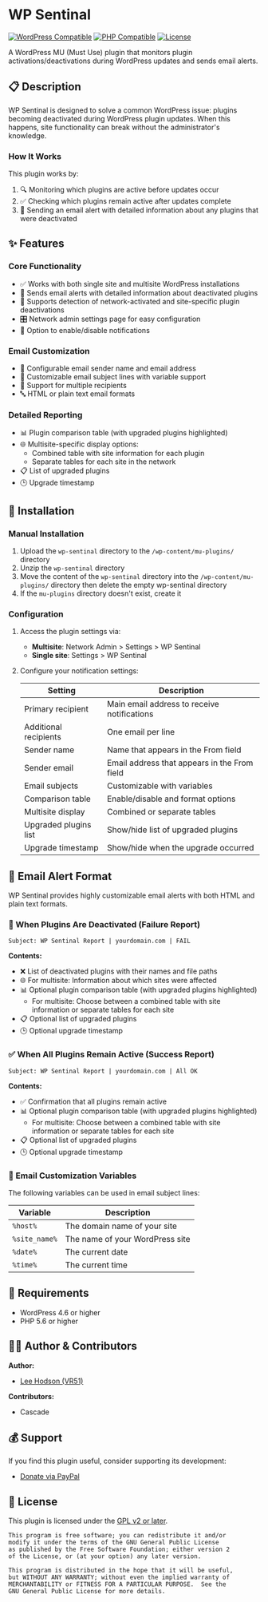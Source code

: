 # WP Sentinal

[![WordPress Compatible](https://img.shields.io/badge/WordPress-4.6%2B-blue.svg)](https://wordpress.org/)
[![PHP Compatible](https://img.shields.io/badge/PHP-5.6%2B-green.svg)](https://php.net/)
[![License](https://img.shields.io/badge/license-GPL--2.0%2B-red.svg)](https://www.gnu.org/licenses/gpl-2.0.html)

A WordPress MU (Must Use) plugin that monitors plugin activations/deactivations during WordPress updates and sends email alerts.

## 📋 Description

WP Sentinal is designed to solve a common WordPress issue: plugins becoming deactivated during WordPress plugin updates. When this happens, site functionality can break without the administrator's knowledge.

### How It Works

This plugin works by:
1. 🔍 Monitoring which plugins are active before updates occur
2. ✅ Checking which plugins remain active after updates complete
3. 📧 Sending an email alert with detailed information about any plugins that were deactivated

## ✨ Features

### Core Functionality
- ✅ Works with both single site and multisite WordPress installations
- 📧 Sends email alerts with detailed information about deactivated plugins
- 🔄 Supports detection of network-activated and site-specific plugin deactivations
- 🎛️ Network admin settings page for easy configuration
- 🔘 Option to enable/disable notifications

### Email Customization
- 👤 Configurable email sender name and email address
- 📝 Customizable email subject lines with variable support
- 👥 Support for multiple recipients
- 🔤 HTML or plain text email formats

### Detailed Reporting
- 📊 Plugin comparison table (with upgraded plugins highlighted)
- 🌐 Multisite-specific display options:
  - Combined table with site information for each plugin
  - Separate tables for each site in the network
- 📋 List of upgraded plugins
- 🕒 Upgrade timestamp

## 🔧 Installation

### Manual Installation

1. Upload the `wp-sentinal` directory to the `/wp-content/mu-plugins/` directory
2. Unzip the `wp-sentinal` directory
3. Move the content of the `wp-sentinal` directory into the `/wp-content/mu-plugins/` directory then delete the empty wp-sentinal directory
4. If the `mu-plugins` directory doesn't exist, create it

### Configuration

1. Access the plugin settings via:
   - **Multisite**: Network Admin > Settings > WP Sentinal
   - **Single site**: Settings > WP Sentinal

2. Configure your notification settings:

   | Setting | Description |
   |---------|-------------|
   | Primary recipient | Main email address to receive notifications |
   | Additional recipients | One email per line |
   | Sender name | Name that appears in the From field |
   | Sender email | Email address that appears in the From field |
   | Email subjects | Customizable with variables |
   | Comparison table | Enable/disable and format options |
   | Multisite display | Combined or separate tables |
   | Upgraded plugins list | Show/hide list of upgraded plugins |
   | Upgrade timestamp | Show/hide when the upgrade occurred |

## 📧 Email Alert Format

WP Sentinal provides highly customizable email alerts with both HTML and plain text formats.

### 🚫 When Plugins Are Deactivated (Failure Report)

```
Subject: WP Sentinal Report | yourdomain.com | FAIL
```

**Contents:**
- ❌ List of deactivated plugins with their names and file paths
- 🌐 For multisite: Information about which sites were affected
- 📊 Optional plugin comparison table (with upgraded plugins highlighted)
  - For multisite: Choose between a combined table with site information or separate tables for each site
- 📋 Optional list of upgraded plugins
- 🕒 Optional upgrade timestamp

### ✅ When All Plugins Remain Active (Success Report)

```
Subject: WP Sentinal Report | yourdomain.com | All OK
```

**Contents:**
- ✅ Confirmation that all plugins remain active
- 📊 Optional plugin comparison table (with upgraded plugins highlighted)
  - For multisite: Choose between a combined table with site information or separate tables for each site
- 📋 Optional list of upgraded plugins
- 🕒 Optional upgrade timestamp

### 🔄 Email Customization Variables

The following variables can be used in email subject lines:

| Variable | Description |
|----------|-------------|
| `%host%` | The domain name of your site |
| `%site_name%` | The name of your WordPress site |
| `%date%` | The current date |
| `%time%` | The current time |

## 🔧 Requirements

- WordPress 4.6 or higher
- PHP 5.6 or higher

## 👨‍💻 Author & Contributors

**Author:**
- [Lee Hodson (VR51)](https://vr51.com)

**Contributors:**
- Cascade

## 💰 Support

If you find this plugin useful, consider supporting its development:

- [Donate via PayPal](https://paypal.me/vr51)

## 📜 License

This plugin is licensed under the [GPL v2 or later](https://www.gnu.org/licenses/gpl-2.0.html).

```
This program is free software; you can redistribute it and/or
modify it under the terms of the GNU General Public License
as published by the Free Software Foundation; either version 2
of the License, or (at your option) any later version.

This program is distributed in the hope that it will be useful,
but WITHOUT ANY WARRANTY; without even the implied warranty of
MERCHANTABILITY or FITNESS FOR A PARTICULAR PURPOSE.  See the
GNU General Public License for more details.
```
